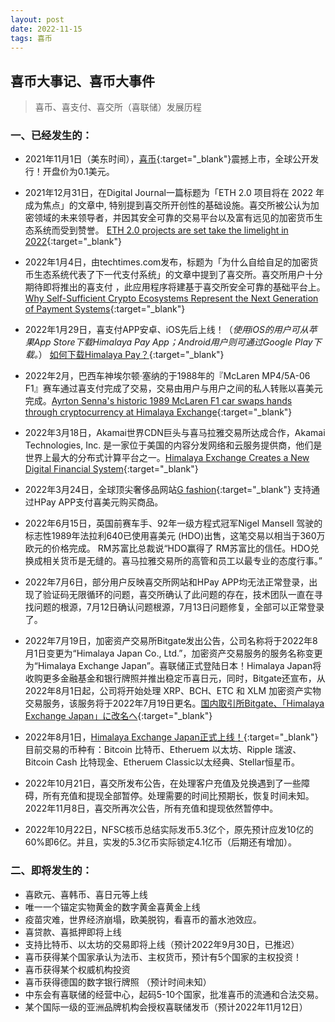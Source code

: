 ```yaml
---
layout: post
date: 2022-11-15
tags: 喜币
---
```



## 喜币大事记、喜币大事件

> 喜币、喜支付、喜交所（喜联储）发展历程


<font color="#FF0000">
<div id="showsectime"></div>
<script type="text/javascript">
　　function NewDate(str) { 
　　　　str = str.split('-'); 
　　　　var date = new Date(); 
　　　　date.setUTCFullYear(str[0], str[1] - 1, str[2]); 
　　　　date.setUTCHours(0, 0, 0, 0); 
　　　　return date; 
　　　} 
　　function showsectime() {
　　　　var birthDay =NewDate("2022-11-01");    
　　　　var today=new Date();
　　　　var timeold=today.getTime()-birthDay.getTime();
　　　　var sectimeold=timeold/1000
　　　　var secondsold=Math.floor(sectimeold);
　　　　var msPerDay=24*60*60*1000; var e_daysold=timeold/msPerDay;
　　　　var daysold=Math.floor(e_daysold);
　　　　var e_hrsold=(daysold-e_daysold)*-24;
　　　　var hrsold=Math.floor(e_hrsold);
　　　　var e_minsold=(hrsold-e_hrsold)*-60;
　　　　var minsold=Math.floor((hrsold-e_hrsold)*-60); var seconds=Math.floor((minsold-e_minsold)*-60).toString();
　　　　document.getElementById("showsectime").innerHTML = "喜币已上市："+daysold+"天"+hrsold+"小时"+minsold+"分"+seconds+"秒";
　　　　setTimeout(showsectime, 1000);
　　}showsectime();
</script>
</font>

### 一、已经发生的：


- 2021年11月1日（美东时间），[喜币](https://himalaya.exchange/trading/){:target="_blank"}震撼上市，全球公开发行！开盘价为0.1美元。
- 2021年12月31日，在Digital Journal一篇标题为「ETH 2.0 项目将在 2022 年成为焦点」的文章中, 特别提到喜交所开创性的基础设施。喜交所被公认为加密领域的未来领导者，并因其安全可靠的交易平台以及富有远见的加密货币生态系统而受到赞誉。
[ETH 2.0 projects are set take the limelight in 2022](https://www.digitaljournal.com/business/eth-2-0-projects-are-set-take-the-limelight-in-2022/article){:target="_blank"}  

- 2022年1月4日，由techtimes.com发布，标题为「为什么自给自足的加密货币生态系统代表了下一代支付系统」的文章中提到了喜交所。喜交所用户十分期待即将推出的喜支付 ，此应用程序将建基于喜交所安全可靠的基础平台上。[Why Self-Sufficient Crypto Ecosystems Represent the Next Generation of Payment Systems](https://www.techtimes.com/articles/270060/20220104/why-self-sufficient-crypto-ecosystems-represent-the-next-generation-of-payment-systems.htm){:target="_blank"}  
- 2022年1月29日，喜支付APP安卓、iOS先后上线！（*使用iOS的用户可从苹果App Store下载Himalaya Pay App；Android用户则可通过Google Play下载。*）
[如何下载Himalaya Pay？](https://himalaya-exchange.zendesk.com/hc/zh-cn/articles/4419156281105-%E5%A6%82%E4%BD%95%E4%B8%8B%E8%BD%BDHimalaya-Pay-){:target="_blank"}  
- 2022年2月，巴西车神埃尔顿·塞纳的于1988年的『McLaren MP4/5A-06 F1』赛车通过喜支付完成了交易，交易由用户与用户之间的私人转账以喜美元完成。[Ayrton Senna's historic 1989 McLaren F1 car swaps hands through cryptocurrency at Himalaya Exchange](https://www.prnewswire.co.uk/news-releases/ayrton-senna-s-historic-1989-mclaren-f1-car-swaps-hands-through-cryptocurrency-at-himalaya-exchange-880227508.html){:target="_blank"} 
- 2022年3月18日，Akamai世界CDN巨头与喜马拉雅交易所达成合作，Akamai Technologies, Inc. 是一家位于美国的内容分发网络和云服务提供商，他们是世界上最大的分布式计算平台之一。[Himalaya Exchange Creates a New Digital Financial System](https://www.akamai.com/blog/edge/himalaya-exchange?utm_source=twitter&utm_medium=social_corporate&utm_campaign=F-MC-52611){:target="_blank"} 
- 2022年3月24日，全球顶尖奢侈品网站[G fashion](https://gfashion.com/){:target="_blank"} 支持通过HPay APP支付喜美元购买商品。
- 2022年6月15日，英国前赛车手、92年一级方程式冠军Nigel Mansell 驾驶的标志性1989年法拉利640已使用喜美元 (HDO)出售，这笔交易以相当于360万欧元的价格完成。 RM苏富比总裁说“HDO赢得了 RM苏富比的信任。HDO兑换成相关货币是无缝的。喜马拉雅交易所的高管和员工以最专业的态度行事。”
- 2022年7月6日，部分用户反映喜交所网站和HPay APP均无法正常登录，出现了验证码无限循环的问题，喜交所确认了此问题的存在，技术团队一直在寻找问题的根源，7月12日确认问题根源，7月13日问题修复，全部可以正常登录了。
- 2022年7月19日，加密资产交易所Bitgate发出公告，公司名称将于2022年8月1日变更为“Himalaya Japan Co., Ltd.”，加密资产交易服务的服务名称变更为“Himalaya Exchange Japan”。喜联储正式登陆日本！Himalaya Japan将收购更多金融基金和银行牌照并推出稳定币喜日元，同时，Bitgate还宣布，从2022年8月1日起，公司将开始处理 XRP、BCH、ETC 和 XLM 加密资产实物交易服务，该服务将于2022年7月19日更名。[国内取引所Bitgate、「Himalaya Exchange Japan」に改名へ](https://coinpost.jp/?p=368993){:target="_blank"} 
- 2022年8月1日，[Himalaya Exchange Japan正式上线！](https://j-himalaya.co.jp/){:target="_blank"} 目前交易的币种有：Bitcoin 比特币、Etheruem 以太坊、Ripple 瑞波、Bitcoin Cash 比特现金、Etheruem Classic以太经典、Stellar恒星币。
- 2022年10月21日，喜交所发布公告，在处理客户充值及兑换遇到了一些障碍，所有充值和提现全部暂停。处理需要的时间比预期长，恢复时间未知。2022年11月8日，喜交所再次公告，所有充值和提现依然暂停中。
- 2022年10月22日，NFSC核币总结实际发币5.3亿个，原先预计应发10亿的60%即6亿。并且，实发的5.3亿币实际锁定4.1亿币（后期还有增加）。


### 二、即将发生的：

- 喜欧元、喜韩币、喜日元等上线
- 唯一一个锚定实物黄金的数字黄金喜黄金上线
- 疫苗灾难，世界经济崩塌，欧美脱钩，看喜币的蓄水池效应。
- 喜贷款、喜抵押即将上线
- 支持比特币、以太坊的交易即将上线（预计2022年9月30日，已推迟）
- 喜币获得某个国家承认为法币、主权货币，预计有5个国家的主权投资！
- 喜币获得某个权威机构投资
- 喜币获得德国的数字银行牌照 （预计时间未知）
- 中东会有喜联储的经营中心，起码5-10个国家，批准喜币的流通和合法交易。
- 某个国际一级的亚洲品牌机构会授权喜联储发币（预计2022年11月12日）

